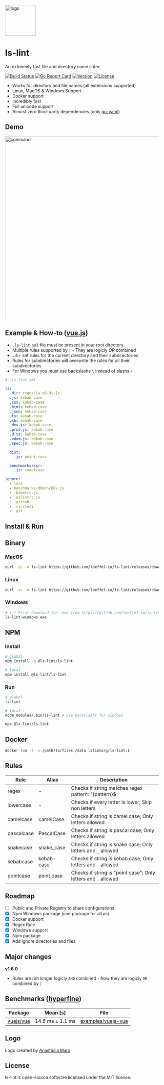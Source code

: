 <img width="100" src="https://raw.githubusercontent.com/loeffel-io/ls-lint/master/ls-lint.png" alt="logo">

# ls-lint

An extremely fast file and directory name linter

[![Build Status](http://ci.loeffel.io/api/badges/loeffel-io/ls-lint/status.svg)](http://ci.loeffel.io/loeffel-io/ls-lint)
[![Go Report Card](https://goreportcard.com/badge/github.com/loeffel-io/ls-lint)](https://goreportcard.com/report/github.com/loeffel-io/ls-lint)
<a href="https://www.npmjs.com/package/@ls-lint/ls-lint"><img src="https://img.shields.io/npm/v/@ls-lint/ls-lint.svg?sanitize=true" alt="Version"></a>
<a href="https://www.npmjs.com/package/@ls-lint/ls-lint"><img src="https://img.shields.io/npm/l/@ls-lint/ls-lint.svg?sanitize=true" alt="License"></a>

- Works for directory and file names (all extensions supported)
- Linux, MacOS & Windows Support
- Docker support
- Incredibly fast
- Full unicode support
- Almost zero third-party dependencies (only [go-yaml](https://github.com/go-yaml/yaml))

## Demo

<img src="https://i.imgur.com/plZml7D.gif" alt="command" width="600">

## Example & How-to ([vue.js](https://github.com/vuejs/vue))

- `.ls-lint.yml` file must be present in your root directory
- Multiple rules supported by `|` - They are logicly *OR* combined
- `.dir` set rules for the current directory and their subdirectories
- Rules for subdirectories will overwrite the rules for all their subdirectories
- For Windows you must use backslashs `\` instead of slashs `/` 

```yaml
# .ls-lint.yml

ls:
  .dir: regex:[a-z0-9\-]+
  .js: kebab-case
  .css: kebab-case
  .html: kebab-case
  .json: kebab-case
  .ts: kebab-case
  .sh: kebab-case
  .dev.js: kebab-case
  .prod.js: kebab-case
  .d.ts: kebab-case
  .vdom.js: kebab-case
  .spec.js: kebab-case

  dist:
    .js: point.case

  benchmarks/ssr:
    .js: camelCase

ignore:
  - test
  - benchmarks/dbmon/ENV.js
  - .babelrc.js
  - .eslintrc.js
  - .github
  - .circleci
  - .git
```

## Install & Run

## Binary

### MacOS

```bash
curl -sL -o ls-lint https://github.com/loeffel-io/ls-lint/releases/download/v1.6.0/ls-lint-darwin && chmod +x ls-lint && ./ls-lint
```

### Linux

```bash
curl -sL -o ls-lint https://github.com/loeffel-io/ls-lint/releases/download/v1.6.0/ls-lint-linux && chmod +x ls-lint && ./ls-lint
```

### Windows

```bash
# (!) First download the .exe from https://github.com/loeffel-io/ls-lint/releases/download/v1.6.0/ls-lint-windows.exe
ls-lint-windows.exe
```

## NPM

### Install

```bash
# global
npm install -g @ls-lint/ls-lint

# local
npm install @ls-lint/ls-lint
```

### Run

```bash
# global
ls-lint

# local
node_modules/.bin/ls-lint # use backslashs for windows

npx @ls-lint/ls-lint
```

## Docker

```bash
docker run -t -v /path/to/files:/data lslintorg/ls-lint:1
```

## Rules

| Rule       | Alias       | Description                                                    |
| ---------- | ----------- | -------------------------------------------------------------- | 
| regex      | -           | Checks if string matches regex pattern: ^{pattern}$            |
| lowercase  | -           | Checks if every letter is lower; Skip non letters              |
| camelcase  | camelCase   | Checks if string is camel case; Only letters allowed           |
| pascalcase | PascalCase  | Checks if string is pascal case; Only letters allowed          |
| snakecase  | snake_case  | Checks if string is snake case; Only letters and `_` allowed   |
| kebabcase  | kebab-case  | Checks if string is kebab case; Only letters and `-` allowed   |
| pointcase  | point.case  | Checks if string is "point case"; Only letters and `.` allowed |

## Roadmap

- [ ] Public and Private Registry to share configurations
- [x] Npm Windows package (one package for all os)
- [x] Docker support
- [x] Regex Rule
- [x] Windows support
- [x] Npm package
- [x] Add ignore directories and files

## Major changes

**v1.6.0**

- Rules are not longer logicly `AND` combined - Now they are logicly `OR` combined by `|`

## Benchmarks ([hyperfine](https://github.com/sharkdp/hyperfine))

| Package                                    | Mean [s]           | File                                                                                                    | 
| ------------------------------------------ | ------------------ | ------------------------------------------------------------------------------------------------------- |
| [vuejs/vue](https://github.com/vuejs/vue)  | 14.6 ms ± 1.1 ms   | [examples/vuejs-vue](https://github.com/loeffel-io/ls-lint/tree/master/examples/vuejs-vue/.ls-lint.yml) |

## Logo

Logo created by [Anastasia Marx](https://www.behance.net/AnastasiaMarx)

## License

ls-lint is open-source software licensed under the MIT license.
